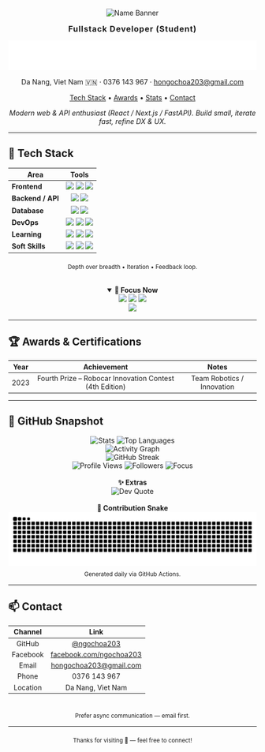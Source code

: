 <!-- Profile Header -->
<div align="center">

<!-- Avatar removed as requested -->
<br/>

<img src="https://capsule-render.vercel.app/api?type=transparent&fontColor=36BCF7&text=Ho%20Ngoc%20Hoa&height=90&fontAlign=50&animation=fadeIn" alt="Name Banner" />

<strong><span style="font-size:16px;letter-spacing:1px;">Fullstack Developer (Student)</span></strong>

<img src="assets/quote.svg" alt="The greatest happiness is to love and to be loved. And I have it." width="760" />
<p style="margin-top:12px;">Da Nang, Viet Nam 🇻🇳 · 0376 143 967 · <a href="mailto:hongochoa203@gmail.com">hongochoa203@gmail.com</a></p>

<p>
	<a href="#-tech-stack" id="top-nav">Tech Stack</a> •
	<a href="#-awards--certifications">Awards</a> •
	<a href="#-github-snapshot">Stats</a> •
	<a href="#-contact">Contact</a>
</p>

<em>Modern web & API enthusiast (React / Next.js / FastAPI). Build small, iterate fast, refine DX & UX.</em>

</div>

---

## 🔧 Tech Stack
<div align="center">

<table align="center">
	<thead>
		<tr>
			<th style="text-align:center">Area</th>
			<th style="text-align:center">Tools</th>
		</tr>
	</thead>
	<tbody>
		<tr>
			<td><strong>Frontend</strong></td>
			<td align="center">
				<img src="https://img.shields.io/badge/React-20232a?logo=react&logoColor=61dafb" />
				<img src="https://img.shields.io/badge/Next.js-000?logo=next.js" />
				<img src="https://img.shields.io/badge/TypeScript-3178c6?logo=typescript&logoColor=white" />
			</td>
		</tr>
		<tr>
			<td><strong>Backend / API</strong></td>
			<td align="center">
				<img src="https://img.shields.io/badge/FastAPI-05998b?logo=fastapi&logoColor=white" />
				<img src="https://img.shields.io/badge/Python-3776ab?logo=python&logoColor=ffdd54" />
			</td>
		</tr>
		<tr>
			<td><strong>Database</strong></td>
			<td align="center">
				<img src="https://img.shields.io/badge/PostgreSQL-31648c?logo=postgresql&logoColor=white" />
				<img src="https://img.shields.io/badge/MySQL-0f4c78?logo=mysql&logoColor=white" />
			</td>
		</tr>
		<tr>
			<td><strong>DevOps</strong></td>
			<td align="center">
				<img src="https://img.shields.io/badge/Docker-2496ed?logo=docker&logoColor=white" />
				<img src="https://img.shields.io/badge/AWS-232f3e?logo=amazonaws&logoColor=ff9900" />
				<img src="https://img.shields.io/badge/Git-F05032?logo=git&logoColor=white" />
			</td>
		</tr>
		<tr>
			<td><strong>Learning</strong></td>
			<td align="center">
				<img src="https://img.shields.io/badge/SQLModel-FFD700?labelColor=444&logo=python&logoColor=white" />
				<img src="https://img.shields.io/badge/Prisma-2D3748?logo=prisma&logoColor=white" />
				<img src="https://img.shields.io/badge/CI%2FCD-0366d6?logo=githubactions&logoColor=white" />
			</td>
		</tr>
		<tr>
			<td><strong>Soft Skills</strong></td>
			<td align="center">
				<img src="https://img.shields.io/badge/Communication-36BCF7?labelColor=20232a" />
				<img src="https://img.shields.io/badge/Teamwork-36BCF7?labelColor=20232a" />
				<img src="https://img.shields.io/badge/Problem%20Solving-36BCF7?labelColor=20232a" />
			</td>
		</tr>
	</tbody>
</table>

<sub>Depth over breadth • Iteration • Feedback loop.</sub>

<br/>

<details open>
	<summary><strong>🧭 Focus Now</strong></summary>
	<div>
		<img src="https://img.shields.io/badge/Building-Next.js%20App-1f6feb?style=flat" />
		<img src="https://img.shields.io/badge/Learning-SQLModel-8250df?style=flat" />
		<img src="https://img.shields.io/badge/Practicing-Clean%20Architecture-f59e0b?style=flat" />
		<br/>
		<img src="https://img.shields.io/badge/Goal-Automated%20CI%2FCD%20Pipeline-15803d?style=flat" />
	</div>
</details>

<!-- Learning Roadmap removed as requested -->

</div>

---

## 🏆 Awards & Certifications
<div align="center">

| Year | Achievement | Notes |
|:----:|:-----------:|:-----:|
| 2023 | Fourth Prize – Robocar Innovation Contest (4th Edition) | Team Robotics / Innovation |

</div>


---

## 📸 GitHub Snapshot
<div align="center">

<picture>
	<source srcset="https://github-readme-stats.vercel.app/api?username=ngochoa203&show_icons=true&theme=tokyonight&hide_border=true" media="(prefers-color-scheme: dark)" />
	<source srcset="https://github-readme-stats.vercel.app/api?username=ngochoa203&show_icons=true&theme=default&hide_border=true" media="(prefers-color-scheme: light)" />
	<img height="150" src="https://github-readme-stats.vercel.app/api?username=ngochoa203&show_icons=true&hide_border=true" alt="Stats" />
</picture>
<picture>
	<source srcset="https://github-readme-stats.vercel.app/api/top-langs/?username=ngochoa203&hide=php&layout=compact&langs_count=8&theme=tokyonight&hide_border=true" media="(prefers-color-scheme: dark)" />
	<source srcset="https://github-readme-stats.vercel.app/api/top-langs/?username=ngochoa203&hide=php&layout=compact&langs_count=8&theme=default&hide_border=true" media="(prefers-color-scheme: light)" />
	<img height="150" src="https://github-readme-stats.vercel.app/api/top-langs/?username=ngochoa203&hide=php&layout=compact&langs_count=8&hide_border=true" alt="Top Languages" />
</picture>
<br/>
<img src="https://github-readme-activity-graph.vercel.app/graph?username=ngochoa203&theme=tokyo-night&hide_border=true" alt="Activity Graph" />
<br/>
<picture>
	<source srcset="https://streak-stats.demolab.com?user=ngochoa203&theme=tokyonight&hide_border=true" media="(prefers-color-scheme: dark)" />
	<source srcset="https://streak-stats.demolab.com?user=ngochoa203&theme=default&hide_border=true" media="(prefers-color-scheme: light)" />
	<img src="https://streak-stats.demolab.com?user=ngochoa203&hide_border=true" height="150" alt="GitHub Streak" />
</picture>
<br/>
<img src="https://komarev.com/ghpvc/?username=ngochoa203&color=1f6feb&style=flat" alt="Profile Views" />
<img src="https://img.shields.io/github/followers/ngochoa203?style=flat&logo=github" alt="Followers" />
<img src="https://img.shields.io/badge/Focus-Clean%20Code-0366d6?style=flat" alt="Focus" />
<br/>

<br/>
<strong>✨ Extras</strong>
<div>
	<img src="https://quotes-github-readme.vercel.app/api?type=horizontal&theme=tokyonight" alt="Dev Quote" />
</div>

<br/>
<strong>🐍 Contribution Snake</strong><br/>
<picture>
	<source media="(prefers-color-scheme: dark)" srcset="https://raw.githubusercontent.com/ngochoa203/ngochoa203/output/snake-dark.svg" />
	<img alt="Snake animation" src="https://raw.githubusercontent.com/ngochoa203/ngochoa203/output/snake.svg" />
</picture>
<br/>
<sub>Generated daily via GitHub Actions.</sub>

</div>

---

## 📫 Contact
<div align="center">

| Channel | Link |
|:------:|:----:|
| GitHub | [@ngochoa203](https://github.com/ngochoa203) |
| Facebook | [facebook.com/ngochoa203](https://www.facebook.com/ngochoa203/) |
| Email | hongochoa203@gmail.com |
| Phone | 0376 143 967 |
| Location | Da Nang, Viet Nam |

<br/>
<sub>Prefer async communication — email first.</sub>
</div>

---

<div align="center">
<sub>Thanks for visiting 🚀 — feel free to connect!</sub>
</div>
